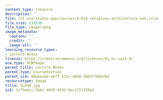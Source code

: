 ```yaml
---
content_type: resource
description: ''
file: /ol-ocw-studio-app/courses/4-614-religious-architecture-and-islamic-cultures-fall-2002/1cf5eecc5b4cdd29d1928ec1721159a2_SLD46.jpg
file_size: 131538
file_type: image/jpeg
image_metadata:
  caption: ''
  credit: ''
  image-alt: ''
learning_resource_types:
- Lecture Notes
license: https://creativecommons.org/licenses/by-nc-sa/4.0/
ocw_type: OCWImage
parent_title: Lecture Notes
parent_type: CourseSection
parent_uid: 68abeaab-4eff-532c-e858-18d3ffb567bd
resourcetype: Image
title: SLD46.jpg
uid: 1cf5eecc-5b4c-dd29-d192-8ec1721159a2
---
```

